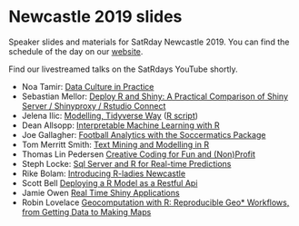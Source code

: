 # Newcastle 2019 slides

Speaker slides and materials for SatRday Newcastle 2019. You can find the schedule of the day on our [website](https://newcastle2019.satrdays.org/).

Find our livestreamed talks on the SatRdays YouTube shortly.

* Noa Tamir: [Data Culture in Practice]()
* Sebastian Mellor: [Deploy R and Shiny: A Practical Comparison of Shiny Server / Shinyproxy / Rstudio Connect]()
* Jelena Ilic: [Modelling, Tidyverse Way]() ([R script]())
* Dean Allsopp: [Interpretable Machine Learning with R]()
* Joe Gallagher: [Football Analytics with the Soccermatics Package]()
* Tom Merritt Smith: [Text Mining and Modelling in R]()
* Thomas Lin Pedersen [Creative Coding for Fun and (Non)Profit](https://www.data-imaginist.com/slides/srd_newcastle2019/assets/player/keynotedhtmlplayer)
* Steph Locke: [Sql Server and R for Real-time Predictions](https://itsalocke.com/slides/microsoftmlserver#/)
* Rike Bolam: [Introducing R-ladies Newcastle]()
* Scott Bell [Deploying a R Model as a Restful Api]()
* Jamie Owen [Real Time Shiny Applications]()
* Robin Lovelace [Geocomputation with R: Reproducible Geo* Workflows, from Getting Data to Making Maps]()
